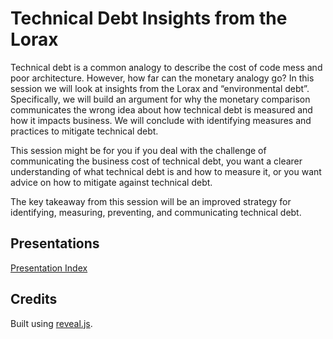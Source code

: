 # Technical Debt Insights from the Lorax

Technical debt is a common analogy to describe the cost of code mess and poor architecture. However, how far can the monetary analogy go? In this session we will look at insights from the Lorax and “environmental debt”. Specifically, we will build an argument for why the monetary comparison communicates the wrong idea about how technical debt is measured and how it impacts business. We will conclude with identifying measures and practices to mitigate technical debt.

This session might be for you if you deal with the challenge of communicating the business cost of technical debt, you want a clearer understanding of what technical debt is and how to measure it, or you want advice on how to mitigate against technical debt.

The key takeaway from this session will be an improved strategy for identifying, measuring, preventing, and communicating technical debt.

## Presentations

[Presentation Index](//josephdpurcell.github.io/Lorax/)

## Credits

Built using [reveal.js](https://github.com/hakimel/reveal.js).

